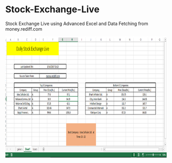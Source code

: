 # Stock-Exchange-Live
Stock Exchange Live using Advanced Excel and Data Fetching from money.rediff.com
<br>
<p align = 'center'>
<img width = '800' height = '380' src = 'https://github.com/shubh3695/Stock-Exchange-Live/blob/master/screenshot.png'/>
</p>
